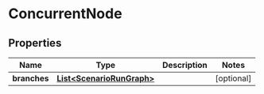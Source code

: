 
# ConcurrentNode

## Properties
Name | Type | Description | Notes
------------ | ------------- | ------------- | -------------
**branches** | [**List&lt;ScenarioRunGraph&gt;**](ScenarioRunGraph.md) |  |  [optional]



